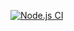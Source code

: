 [![Node.js CI](https://github.com/Dikgang29/greetings-web-app/actions/workflows/node.js.yml/badge.svg)](https://github.com/Dikgang29/greetings-web-app/actions/workflows/node.js.yml)
